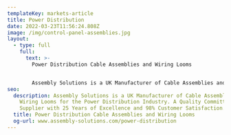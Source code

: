 ```yaml
---
templateKey: markets-article
title: Power Distribution
date: 2022-03-23T11:56:24.808Z
image: /img/control-panel-assemblies.jpg
layout:
  - type: full
    full:
      text: >-
        Power Distribution Cable Assemblies and Wiring Looms


        Assembly Solutions is a UK Manufacturer of Cable Assemblies and Wiring Looms for the Power Distribution Industry.
seo:
  description: Assembly Solutions is a UK Manufacturer of Cable Assemblies and
    Wiring Looms for the Power Distribution Industry. A Quality Committed
    Supplier with 25 Years of Excellence and 98% Customer Satisfaction.
  title: Power Distribution Cable Assemblies and Wiring Looms
  og-url: www.assembly-solutions.com/power-distribution
---
```

